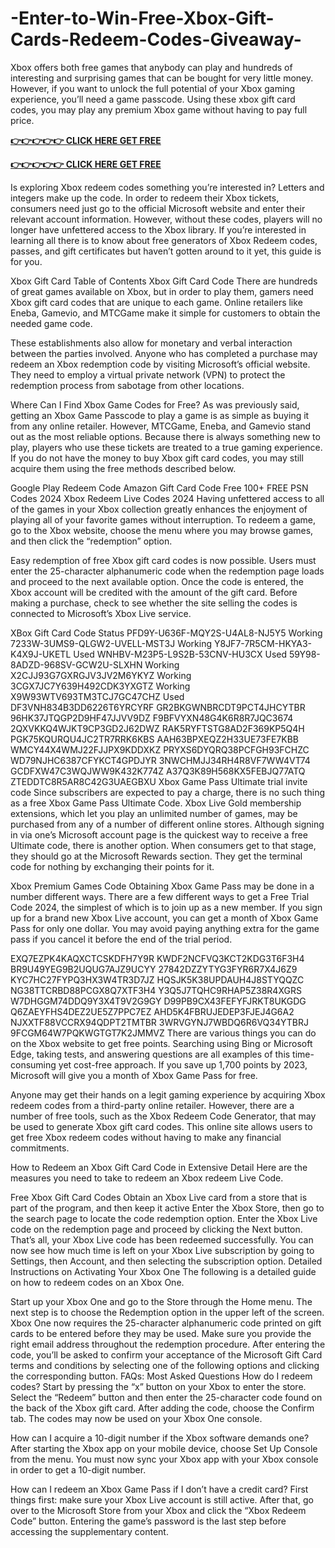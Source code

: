 # -Enter-to-Win-Free-Xbox-Gift-Cards-Redeem-Codes-Giveaway-
 Xbox offers both free  games that anybody can play and hundreds of interesting and surprising games that can be bought for very little money. However, if you want to unlock the full potential of your Xbox gaming experience, you’ll need a game passcode. Using these xbox gift card codes, you may play any premium Xbox game without having to pay full price.

**[👉👉👉👉👉 CLICK HERE GET FREE](offer.tq24k.com/google-play)**

**[👉👉👉👉👉 CLICK HERE GET FREE](offer.tq24k.com/all-gift-card)**


 

Is exploring Xbox redeem codes something you’re interested in? Letters and integers make up the code. In order to redeem their Xbox tickets, consumers need just go to the official Microsoft website and enter their relevant account information. However, without these codes, players will no longer have unfettered access to the Xbox library. If you’re interested in learning all there is to know about free generators of Xbox Redeem codes, passes, and gift certificates but haven’t gotten around to it yet, this guide is for you.


Xbox Gift Card
Table of Contents
Xbox Gift Card Code
There are hundreds of great games available on Xbox, but in order to play them, gamers need Xbox gift card codes that are unique to each game. Online retailers like Eneba, Gamevio, and MTCGame make it simple for customers to obtain the needed game code.

These establishments also allow for monetary and verbal interaction between the parties involved. Anyone who has completed a purchase may redeem an Xbox redemption code by visiting Microsoft’s official website. They need to employ a virtual private network (VPN) to protect the redemption process from sabotage from other locations.

Where Can I Find Xbox Game Codes for Free?
As was previously said, getting an Xbox Game Passcode to play a game is as simple as buying it from any online retailer. However, MTCGame, Eneba, and Gamevio stand out as the most reliable options. Because there is always something new to play, players who use these tickets are treated to a true gaming experience. If you do not have the money to buy Xbox gift card codes, you may still acquire them using the free methods described below.

Google Play Redeem Code
Amazon Gift Card Code Free
100+ FREE PSN Codes 2024
Xbox Redeem Live Codes 2024
Having unfettered access to all of the games in your Xbox collection greatly enhances the enjoyment of playing all of your favorite games without interruption. To redeem a game, go to the Xbox website, choose the menu where you may browse games, and then click the “redemption” option.

Easy redemption of free Xbox gift card codes is now possible. Users must enter the 25-character alphanumeric code when the redemption page loads and proceed to the next available option. Once the code is entered, the Xbox account will be credited with the amount of the gift card. Before making a purchase, check to see whether the site selling the codes is connected to Microsoft’s Xbox Live service.

XBox Gift Card Code	Status
PFD9Y-U636F-MQY2S-U4AL8-NJ5Y5	Working
7233W-3UMS9-QLGW2-UVELL-MST3J	Working
Y8JF7-7R5CM-HKYA3-K4X9J-UKETL	Used
WNHBV-M23P5-L9S2B-53CNV-HU3CX	Used
59Y98-8ADZD-968SV-GCW2U-SLXHN	Working 
X2CJJ93G7GXRGJV3JV2M6YKYZ	Working
3CGX7JC7Y639H492CDK3YXGTZ	Working
X9W93WTV693TM3TCJ7GC47CHZ	Used
DF3VNH834B3DD6226T6YRCYRF
GR2BKGWNBRCDT9PCT4JHCYTBR
96HK37JTQGP2D9HF47JJVV9DZ
F9BFVYXN48G4K6R8R7JQC3674
2QXVKKQ4WJKT9CP3GD2J62DWZ
RAK5RYFTSTG8AD2F369KP5Q4H
PGK75KQURQU4JC2TR7RRK6KBS
AAH63BPXEQZ2H33UE73FE7KBB
WMCY44X4WMJ22FJJPX9KDDXKZ
PRYXS6DYQRQ38PCFGH93FCHZC
WD79NJHC6387CFYKCT4GPDJYR
3NWCHMJJ34RH4R8VF7WW4VT74
GCDFXW47C3WQJWW9K432K774Z
A37Q3K89H568KX5FEBJQ77ATQ
ZTEDDTC8R5AR8C42G3UAEGBXU
Xbox Game Pass Ultimate trial invite code
Since subscribers are expected to pay a charge, there is no such thing as a free  Xbox Game Pass Ultimate Code.  Xbox Live Gold membership extensions, which let you play an unlimited number of games, may be purchased from any of a number of different online stores. Although signing in via one’s Microsoft account page is the quickest way to receive a free Ultimate code, there is another option. When consumers get to that stage, they should go at the Microsoft Rewards section. They get the terminal code for nothing by exchanging their points for it.

Xbox Premium Games Code
Obtaining Xbox Game Pass may be done in a number different ways. There are a few different ways to get a Free Trial Code 2024, the simplest of which is to join up as a new member. If you sign up for a brand new Xbox Live account, you can get a month of Xbox Game Pass for only one dollar. You may avoid paying anything extra for the game pass if you cancel it before the end of the trial period.

EXQ7EZPK4KAQXCTCSKDFH7Y9R
KWDF2NCFVQ3KCT2KDG3T6F3H4
BR9U49YEG9B2UQUG7AJZ9UCYY
27842DZZYTYG3FYR6R7X4J6Z9
KYC7HC27FYPQ3HX3W4TR3D7JZ
HQSJK5K38UPDAUH4J8STYQQZC
NG38TTCRBD88PCGX8Q7XTF3H4
Y3Q5J7TQHC9RHAP5Z38R4XGRS
W7DHGGM74DDQ9Y3X4T9V2G9GY
D99PB9CX43FEFYFJRKT8UKGDG
Q6ZAEYFHS4DEZ2UE5Z7PPC7EZ
AHD5K4FBRUJEDEP3FJEJ4G6A2
NJXXTF88VCCRX94QDPT2TMTBR
3WRVGYNJ7WBDQ6R6VQ34YTBRJ
9FCGM64W7PQKWGTGT7K2JMMVZ
There are various things you can do on the Xbox website to get free points. Searching using Bing or Microsoft Edge, taking tests, and answering questions are all examples of this time-consuming yet cost-free approach. If you save up 1,700 points by 2023, Microsoft will give you a month of Xbox Game Pass for free.


Anyone may get their hands on a legit gaming experience by acquiring Xbox redeem codes from a third-party online retailer. However, there are a number of free tools, such as the Xbox Redeem Code Generator, that may be used to generate Xbox gift card codes. This online site allows users to get free Xbox redeem codes without having to make any financial commitments.

How to Redeem an Xbox Gift Card Code in Extensive Detail
Here are the measures you need to take to redeem an Xbox redeem Live Code.

Free Xbox Gift Card Codes
Obtain an Xbox Live card from a store that is part of the program, and then keep it active
Enter the Xbox Store, then go to the search page to locate the code redemption option.
Enter the Xbox Live code on the redemption page and proceed by clicking the Next button. That’s all, your Xbox Live code has been redeemed successfully. You can now see how much time is left on your Xbox Live subscription by going to Settings, then Account, and then selecting the subscription option.
Detailed Instructions on Activating Your Xbox One
The following is a detailed guide on how to redeem codes on an Xbox One.

Start up your Xbox One and go to the Store through the Home menu.
The next step is to choose the Redemption option in the upper left of the screen.
Xbox One now requires the 25-character alphanumeric code printed on gift cards to be entered before they may be used. Make sure you provide the right email address throughout the redemption procedure.
After entering the code, you’ll be asked to confirm your acceptance of the  Microsoft Gift Card terms and conditions by selecting one of the following options and clicking the corresponding button.
FAQs: Most Asked Questions
How do I redeem codes?
Start by pressing the “x” button on your  Xbox to enter the store. Select the “Redeem” button and then enter the 25-character code found on the back of the Xbox gift card. After adding the code, choose the Confirm tab. The codes may now be used on your Xbox One console.

How can I acquire a 10-digit number if the Xbox software demands one?
After starting the Xbox app on your mobile device, choose Set Up Console from the menu. You must now sync your Xbox app with your Xbox console in order to get a 10-digit number.

How can I redeem an Xbox Game Pass if I don’t have a credit card?
First things first: make sure your Xbox Live account is still active. After that, go over to the Microsoft Store from your Xbox and click the “Xbox Redeem Code” button. Entering the game’s password is the last step before accessing the supplementary content.
